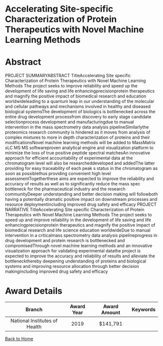 
Accelerating Site-specific Characterization of Protein Therapeutics with Novel Machine Learning Methods
=======================================================================================================

# Abstract


PROJECT SUMMARYABSTRACT TitleAccelerating Site specific Characterization of Protein Therapeutics with Novel Machine Learning Methods The project seeks to improve reliability and speed up the development of life saving and life enhancingprecisionprotein therapeutics and magnify the positive impact of biomedical research and education worldwideleading to a quantum leap in our understanding of the molecular and cellular pathways and mechanisms involved in healthy and diseased biological systemsThe development of biologics is bottlenecked across the entire drug development processfrom discovery to early stage candidate selectionprocess development and manufacturingdue to manual intervention in the mass spectrometry data analysis pipelineSimilarlythe proteomics research community is hindered as it moves from analysis of complex mixtures to more in depth characterization of proteins and their modificationsNovel machine learning methods will be added to MassMatrix sLC MS MS softwareproven analytical engine and visualization platform to minimize the loss of true positive peptide spectral matchesAn innovative approach for efficient accountability of experimental data at the chromatogram level will also be researcheddeveloped and addedThe latter providing for easy traceability of each peak s status in the chromatogram as soon as possiblethus providing convenient high level assessmentTogetherthese aims are expected to improve the reliability and accuracy of results as well as to significantly reduce the mass spec bottleneck for the pharmaceutical industry and the research communityDeeper understanding and better decision making will followboth having a potentially dramatic positive impact on downstream processes and resource deploymentincluding improved drug safety and efficacy PROJECT NARRATIVE TitleAccelerating Site specific Characterization of Protein Therapeutics with Novel Machine Learning Methods The project seeks to speed up and improve reliability in the development of life saving and life enhancingprecisionprotein therapeutics and magnify the positive impact of biomedical research and life science education worldwideDue to manual intervention in a criticalmass spectrometry data analysis pipelineprogress in drug development and protein research is bottlenecked and compromisedThrough novel machine learning methods and an innovative visualization approach for validating experimental datathe project is expected to improve the accuracy and reliability of results and alleviate the bottleneckthereby deepening understanding of proteins and biological systems and improving resource allocation through better decision makingincluding improved drug safety and efficacy  

# Award Details

|Branch|Award Year|Award Amount|Keywords|
| :---: | :---: | :---: | :---: |
|National Institutes of Health|2019|$141,791||
  
  


[Back to Home](https://github.com/chrischow/dod_sbir_awards#2544)